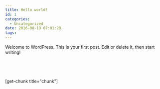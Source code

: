 ```yaml
---
title: Hello world!
id: 1
categories:
  - Uncategorized
date: 2016-08-19 07:01:28
tags:
---
```


Welcome to WordPress. This is your first post. Edit or delete it, then start writing!

&nbsp;

&nbsp;

[get-chunk title="chunk"]